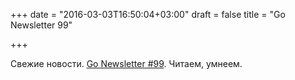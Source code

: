+++
date = "2016-03-03T16:50:04+03:00"
draft = false
title = "Go Newsletter 99"

+++

<p>Свежие новости.&nbsp;<a href="http://golangweekly.com/issues/99">Go Newsletter #99</a>. Читаем, умнеем.</p>

